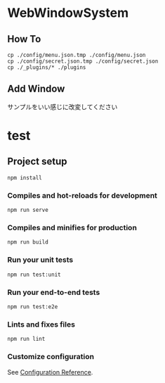 # WebWindowSystem
## How To

```
cp ./config/menu.json.tmp ./config/menu.json
cp ./config/secret.json.tmp ./config/secret.json
cp ./_plugins/* ./plugins
```

## Add Window

サンプルをいい感じに改変してください

# test

## Project setup
```
npm install
```

### Compiles and hot-reloads for development
```
npm run serve
```

### Compiles and minifies for production
```
npm run build
```

### Run your unit tests
```
npm run test:unit
```

### Run your end-to-end tests
```
npm run test:e2e
```

### Lints and fixes files
```
npm run lint
```

### Customize configuration
See [Configuration Reference](https://cli.vuejs.org/config/).
